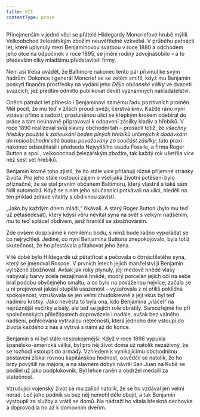 ```yaml
---
title: VII
contentType: prose
---
```


Přinejmenším v jedné věci se přátelé Hildegardy Moncriefové hrubě mýlili. Velkoobchod železářským zbožím neuvěřitelně vzkvétal. V průběhu patnácti let, které uplynuly mezi Benjaminovou svatbou v roce 1880 a odchodem jeho otce na odpočinek v roce 1895, se jmění rodiny zdvojnásobilo – a to především díky mladšímu představiteli firmy.

  

Není asi třeba uvádět, že Baltimore nakonec tento pár přivinul ke svým ňadrům. Dokonce i generál Moncrief se se zetěm smířil, když mu Benjamin poskytl finanční prostředky na vydání jeho _Dějin občanské války_ ve dvaceti svazcích, jež předtím odmítlo publikovat devět významných nakladatelství.

Oněch patnáct let přineslo i Benjaminovi samému řadu pozitivních proměn. Měl pocit, že mu teď v žilách proudí svěží, čerstvá krev. Každé ráno nyní vstával přímo s radostí, prosluněnou ulicí se křepkým krokem odebíral do práce a tam neúnavně připravoval k odbavení zásilky kladiv a hřebíků. V roce 1890 realizoval svůj slavný obchodní tah – prosadil totiž, že _všechny hřebíky použité k zatloukání beden plných hřebíků určených k dodávkám do maloobchodní sítě budou považovány za součást zásilky_; tuto praxi nakonec odsouhlasil i předseda Nejvyššího soudu Fossile, a firma Roger Button a spol., velkoobchod železářským zbožím, tak každý rok ušetřila více než šest set hřebíků.

Benjamin kromě toho zjistil, že ho stále více přitahují různé příjemné stránky života. Pro jeho stále rostoucí zájem o všelijaká životní potěšení bylo příznačné, že se stal prvním občanem Baltimoru, který vlastnil a také sám řídil automobil. Když se s ním jeho současníci potkávali na ulici, hleděli na ten příklad zdravé vitality s obdivnou závistí.

„Jako by každým dnem mládl,“ říkávali. A starý Roger Button (bylo mu teď už pětašedesát), který kdysi věru nevítal syna na svět s velkým nadšením, mu to teď splácel obdivem, jenž hraničil se zbožňováním.

Zde ovšem dospíváme k nemilému bodu, s nímž bude radno vypořádat se co nejrychleji. Jediné, co nyní Benjamina Buttona znepokojovalo, byla totiž skutečnost, že ho přestávala přitahovat jeho žena.

V té době bylo Hildegardě už pětatřicet a pečovala o čtrnáctiletého syna, který se jmenoval Roscoe. V prvních letech jejich manželství ji Benjamin vyloženě zbožňoval. Avšak jak roky plynuly, její medově hnědé vlasy nabývaly barvy zcela nezajímavě hnědé, modrý porcelán jejích očí na sebe bral podobu obyčejného smaltu, a co bylo na pováženou nejvíce, začala se u ní projevovat jakási otupělá usazenost – vyzařovala z ní příliš poklidná spokojenost, vzrušovala se jen velmi chudokrevně a její vkus byl teď nadmíru krotký. Jako nevěsta to byla ona, kdo Benjamina „vláčel“ na nejrůznější večírky a bály, ale teď se jejich role obrátily. Samozřejmě ho při společenských příležitostech doprovázela i nadále, avšak bez valného nadšení, pohlcována vytrvalou netečností, která jednoho dne vstoupí do života každého z nás a vytrvá s námi až do konce.

Benjamin s ní byl stále nespokojenější. Když v roce 1898 vypukla španělsko-americká válka, byl pro něj život doma už natolik nezáživný, že se rozhodl vstoupit do armády. Vzhledem k vynikajícímu obchodnímu postavení získal rovnou kapitánskou hodnost, osvědčil se natolik, že ho brzy povýšili na majora, a na slavném dobytí návrší San Juan na Kubě se podílel už jako podplukovník. Byl lehce raněn a obdržel medaili za statečnost.

Vzrušující vojenský život se mu zalíbil natolik, že se ho vzdával jen velmi nerad. Leč jeho podnik se bez něj nemohl déle obejít, a tak Benjamin vystoupil ze služby a vrátil se domů. Na nádraží ho vítala břeskná dechovka a doprovodila ho až k domovním dveřím.
